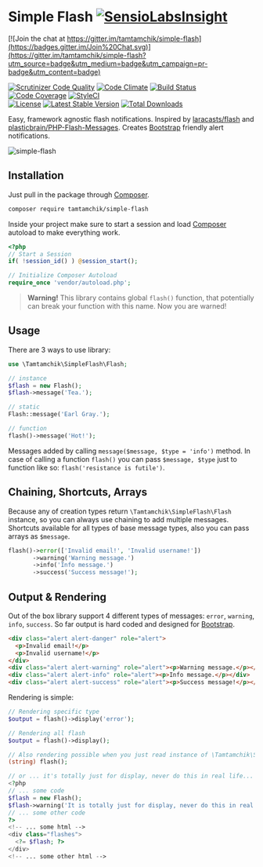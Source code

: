 # Simple Flash [![SensioLabsInsight](https://insight.sensiolabs.com/projects/64bbe2d0-055e-402a-8704-ea7dd6087b16/small.png)](https://insight.sensiolabs.com/projects/64bbe2d0-055e-402a-8704-ea7dd6087b16)

[![Join the chat at https://gitter.im/tamtamchik/simple-flash](https://badges.gitter.im/Join%20Chat.svg)](https://gitter.im/tamtamchik/simple-flash?utm_source=badge&utm_medium=badge&utm_campaign=pr-badge&utm_content=badge)

[![Scrutinizer Code Quality](https://img.shields.io/scrutinizer/g/tamtamchik/simple-flash.svg?style=flat-square)](https://scrutinizer-ci.com/g/tamtamchik/simple-flash/?branch=master) [![Code Climate](https://img.shields.io/codeclimate/github/tamtamchik/simple-flash.svg?style=flat-square)](https://codeclimate.com/github/tamtamchik/simple-flash) [![Build Status](https://img.shields.io/scrutinizer/build/g/tamtamchik/simple-flash.svg?style=flat-square)](https://scrutinizer-ci.com/g/tamtamchik/simple-flash/build-status/master) [![Code Coverage](https://img.shields.io/scrutinizer/coverage/g/tamtamchik/simple-flash.svg?style=flat-square)](https://scrutinizer-ci.com/g/tamtamchik/simple-flash/?branch=master) [![StyleCI](https://styleci.io/repos/36289588/shield)](https://styleci.io/repos/36289588)  
[![License](https://img.shields.io/packagist/l/tamtamchik/simple-flash.svg?style=flat-square)](https://packagist.org/packages/tamtamchik/simple-flash) [![Latest Stable Version](https://img.shields.io/packagist/v/tamtamchik/simple-flash.svg?style=flat-square)](https://packagist.org/packages/tamtamchik/simple-flash) [![Total Downloads](https://img.shields.io/packagist/dt/tamtamchik/simple-flash.svg?style=flat-square)](https://packagist.org/packages/tamtamchik/simple-flash/stats) 

Easy, framework agnostic flash notifications. Inspired by [laracasts/flash](https://github.com/laracasts/flash) and [plasticbrain/PHP-Flash-Messages](https://github.com/plasticbrain/PHP-Flash-Messages). Creates [Bootstrap](http://getbootstrap.com) friendly alert notifications.

![simple-flash](https://dl.dropboxusercontent.com/u/1285445/pub/simple-flash.png)

## Installation

Just pull in the package through [Composer](http://getcomposer.org).

```bash
composer require tamtamchik/simple-flash
```

Inside your project make sure to start a session and load [Composer](http://getcomposer.org) autoload to make everything work.

````php
<?php
// Start a Session
if( !session_id() ) @session_start();

// Initialize Composer Autoload
require_once 'vendor/autoload.php';
````

> **Warning!** This library contains global `flash()` function, that potentially can break your function with this name. Now you are warned!

## Usage

There are 3 ways to use library:

```php
use \Tamtamchik\SimpleFlash\Flash;

// instance
$flash = new Flash();
$flash->message('Tea.');

// static
Flash::message('Earl Gray.');

// function
flash()->message('Hot!');
```

Messages added by calling `message($message, $type = 'info')` method. In case of calling a function `flash()` you can pass `$message, $type` just to function like so: `flash('resistance is futile')`.

## Chaining, Shortcuts, Arrays

Because any of creation types return `\Tamtamchik\SimpleFlash\Flash` instance, so you can always use chaining to add multiple messages. Shortcuts available for all types of base message types, also you can pass arrays as `$message`.

```php
flash()->error(['Invalid email!', 'Invalid username!'])
       ->warning('Warning message.')
       ->info('Info message.')
       ->success('Success message!');
```

## Output & Rendering

Out of the box library support 4 different types of messages: `error`, `warning`, `info`, `success`. So far output is hard coded and designed for [Bootstrap](http://getbootstrap.com).

```html
<div class="alert alert-danger" role="alert">
  <p>Invalid email!</p>
  <p>Invalid username!</p>
</div>
<div class="alert alert-warning" role="alert"><p>Warning message.</p></div>
<div class="alert alert-info" role="alert"><p>Info message.</p></div>
<div class="alert alert-success" role="alert"><p>Success message!</p></div>
```

Rendering is simple:

```php
// Rendering specific type
$output = flash()->display('error');

// Rendering all flash
$output = flash()->display();

// Also rendering possible when you just read instance of \Tamtamchik\SimpleFlash\Flash object as a string
(string) flash(); 

// or ... it's totally just for display, never do this in real life...
<?php 
// ... some code 
$flash = new Flash();  
$flash->warning('It is totally just for display, never do this in real life...');
// ... some other code 
?>
<!-- ... some html -->
<div class="flashes">
  <?= $flash; ?>
</div>
<!-- ... some other html -->
```
